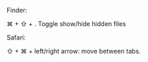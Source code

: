 
Finder:

⌘ + ⇧ + .   Toggle show/hide hidden files



Safari:


⇧ + ⌘ + left/right arrow: move between tabs.
